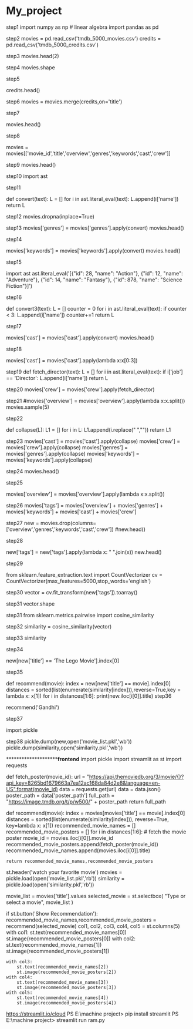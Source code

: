 # My_project
step1
import numpy as np # linear algebra
import pandas as pd


step2
movies = pd.read_csv('tmdb_5000_movies.csv')
credits = pd.read_csv('tmdb_5000_credits.csv')


step3
movies.head(2)


step4
movies.shape

step5

credits.head()


step6
movies = movies.merge(credits,on='title')

step7

movies.head()

step8

movies = movies[['movie_id','title','overview','genres','keywords','cast','crew']]


step9
movies.head()

step10
import ast

step11

def convert(text):
    L = []
    for i in ast.literal_eval(text):
        L.append(i['name']) 
    return L 
	
step12
movies.dropna(inplace=True)


step13
movies['genres'] = movies['genres'].apply(convert)
movies.head()


step14

movies['keywords'] = movies['keywords'].apply(convert)
movies.head()

step15

import ast
ast.literal_eval('[{"id": 28, "name": "Action"}, {"id": 12, "name": "Adventure"}, {"id": 14, "name": "Fantasy"}, {"id": 878, "name": "Science Fiction"}]')

step16

def convert3(text):
    L = []
    counter = 0
    for i in ast.literal_eval(text):
        if counter < 3:
            L.append(i['name'])
        counter+=1
    return L 
	
step17

movies['cast'] = movies['cast'].apply(convert)
movies.head()


step18

movies['cast'] = movies['cast'].apply(lambda x:x[0:3])


step19
def fetch_director(text):
    L = []
    for i in ast.literal_eval(text):
        if i['job'] == 'Director':
            L.append(i['name'])
    return L 
	
step20
movies['crew'] = movies['crew'].apply(fetch_director)


step21
#movies['overview'] = movies['overview'].apply(lambda x:x.split())
movies.sample(5)

step22

def collapse(L):
    L1 = []
    for i in L:
        L1.append(i.replace(" ",""))
    return L1
	
	
step23
movies['cast'] = movies['cast'].apply(collapse)
movies['crew'] = movies['crew'].apply(collapse)
movies['genres'] = movies['genres'].apply(collapse)
movies['keywords'] = movies['keywords'].apply(collapse)


step24
movies.head()

step25

movies['overview'] = movies['overview'].apply(lambda x:x.split())

step26
movies['tags'] = movies['overview'] + movies['genres'] + movies['keywords'] + movies['cast'] + movies['crew']

step27
new = movies.drop(columns=['overview','genres','keywords','cast','crew'])
#new.head()

step28

new['tags'] = new['tags'].apply(lambda x: " ".join(x))
new.head()


step29

from sklearn.feature_extraction.text import CountVectorizer
cv = CountVectorizer(max_features=5000,stop_words='english')

step30
vector = cv.fit_transform(new['tags']).toarray()

step31
vector.shape

step31
from sklearn.metrics.pairwise import cosine_similarity

step32
similarity = cosine_similarity(vector)

step33
similarity

step34

new[new['title'] == 'The Lego Movie'].index[0]


step35

def recommend(movie):
    index = new[new['title'] == movie].index[0]
    distances = sorted(list(enumerate(similarity[index])),reverse=True,key = lambda x: x[1])
    for i in distances[1:6]:
        print(new.iloc[i[0]].title)
step36

recommend('Gandhi')

step37

import pickle

step38
pickle.dump(new,open('movie_list.pkl','wb'))
pickle.dump(similarity,open('similarity.pkl','wb'))



****************************************frontend********************
import pickle
import streamlit as st
import requests

def fetch_poster(movie_id):
    url = "https://api.themoviedb.org/3/movie/{}?api_key=8265bd1679663a7ea12ac168da84d2e8&language=en-US".format(movie_id)
    data = requests.get(url)
    data = data.json()
    poster_path = data['poster_path']
    full_path = "https://image.tmdb.org/t/p/w500/" + poster_path
    return full_path

def recommend(movie):
    index = movies[movies['title'] == movie].index[0]
    distances = sorted(list(enumerate(similarity[index])), reverse=True, key=lambda x: x[1])
    recommended_movie_names = []
    recommended_movie_posters = []
    for i in distances[1:6]:
        # fetch the movie poster
        movie_id = movies.iloc[i[0]].movie_id
        recommended_movie_posters.append(fetch_poster(movie_id))
        recommended_movie_names.append(movies.iloc[i[0]].title)

    return recommended_movie_names,recommended_movie_posters


st.header('watch your favorite movie')
movies = pickle.load(open('movie_list.pkl','rb'))
similarity = pickle.load(open('similarity.pkl','rb'))

movie_list = movies['title'].values
selected_movie = st.selectbox(
    "Type or select a movie",
    movie_list
)

if st.button('Show Recommendation'):
    recommended_movie_names,recommended_movie_posters = recommend(selected_movie)
    col1, col2, col3, col4, col5 = st.columns(5)
    with col1:
        st.text(recommended_movie_names[0])
        st.image(recommended_movie_posters[0])
    with col2:
        st.text(recommended_movie_names[1])
        st.image(recommended_movie_posters[1])

    with col3:
        st.text(recommended_movie_names[2])
        st.image(recommended_movie_posters[2])
    with col4:
        st.text(recommended_movie_names[3])
        st.image(recommended_movie_posters[3])
    with col5:
        st.text(recommended_movie_names[4])
        st.image(recommended_movie_posters[4])







		
		
https://streamlit.io/cloud
 PS E:\machine project> pip install streamlit
PS E:\machine project> streamlit run ram.py





